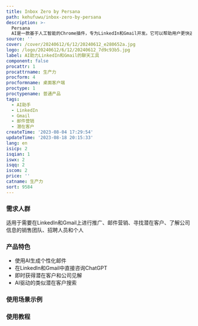 ```yaml
---
title: Inbox Zero by Persana
path: kehufuwu/inbox-zero-by-persana
description: >-
  Persana
  AI是一款基于人工智能的Chrome插件，专为LinkedIn和Gmail开发。它可以帮助用户更快速、更智能地进行LinkedIn推广和邮件营销，生成个性化的邮件内容，并提供关于潜在客户和公司的即时洞察，包括资金信息、人员和公司见解等。
source: ''
cover: /cover/20240612/6/12/20240612_e280652a.jpg
logo: /logo/20240612/6/12/20240612_7d9c93b5.jpg
label: AI助力LinkedIn和Gmail的聊天工具
component: false
procattr: 1
procattrname: 生产力
procform: 4
procformname: 桌面客户端
proctype: 1
proctypename: 普通产品
tags:
  - AI助手
  - LinkedIn
  - Gmail
  - 邮件营销
  - 潜在客户
createTime: '2023-08-04 17:29:54'
updateTime: '2023-08-18 20:15:33'
lang: en
isicp: 2
isqian: 1
iswx: 2
isqq: 2
iscom: 2
price: ''
catname: 生产力
sort: 9584
---
```




### 需求人群
适用于需要在LinkedIn和Gmail上进行推广、邮件营销、寻找潜在客户、了解公司信息的销售团队、招聘人员和个人

### 产品特色
- 使用AI生成个性化邮件
- 在LinkedIn和Gmail中直接咨询ChatGPT
- 即时获得潜在客户和公司见解
- AI驱动的类似潜在客户搜索

### 使用场景示例


### 使用教程


  
